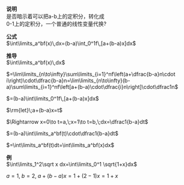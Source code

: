 **说明**  
是否暗示着可以把a-b上的定积分，转化成  
0-1上的定积分，一个普通的线性变量代换?  
  
**公式**  
$\int\limits_a^bf(x)\,dx=(b-a)\int_0^1f\,[a+(b-a)x]dx$  
  
**推导**  
$\int\limits_a^bf(x)\,dx$  
  
$=\lim\limits_{n\to\infty}\sum\limits_{i=1}^nf\left(a+\dfrac{b-a}n\cdot i\right)\cdot\dfrac{b-a}n=\lim\limits_{n\to\infty}(b-a)\sum\limits_{i=1}^nf\left[a+(b-a)\cdot\dfrac{i}n\right]\cdot\dfrac1n$  
  
$=(b-a)\int\limits_0^1f\,[a+(b-a)x]dx$  
  
$\rm{let}\;a+(b-a)x=t$  
  
$\Rightarrow x=0\to t=a,\;x=1\to t=b,\;dx=\dfrac1{b-a}dt$  
  
$=(b-a)\int\limits_a^bf(t)\cdot\dfrac1{b-a}dt$  
  
$=\int\limits_a^bf(t)dt=\int\limits_a^bf(x)dx$  
  
**例**  
$\int\limits_1^2\sqrt x dx=\int\limits_0^1 \sqrt{1+x}dx$  
  
$a=1,\;b=2,\;a+(b-a)x=1+(2-1)x=1+x$  
